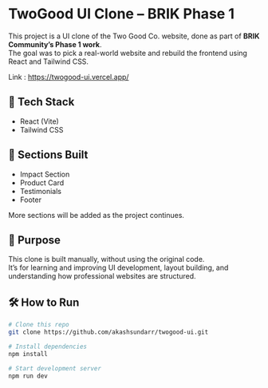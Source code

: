 # TwoGood UI Clone – BRIK Phase 1

This project is a UI clone of the Two Good Co. website, done as part of **BRIK Community’s Phase 1 work**.  
The goal was to pick a real-world website and rebuild the frontend using React and Tailwind CSS.

Link : https://twogood-ui.vercel.app/

## 🚀 Tech Stack

- React (Vite)
- Tailwind CSS

## 📂 Sections Built

- Impact Section  
- Product Card  
- Testimonials  
- Footer

More sections will be added as the project continues.

## 🎯 Purpose

This clone is built manually, without using the original code.  
It’s for learning and improving UI development, layout building, and understanding how professional websites are structured.

## 🛠 How to Run

```bash
# Clone this repo
git clone https://github.com/akashsundarr/twogood-ui.git

# Install dependencies
npm install

# Start development server
npm run dev



